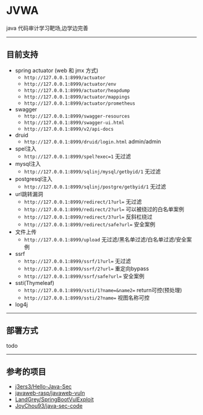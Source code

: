 # JVWA

java 代码审计学习靶场,边学边完善

---

## 目前支持

- spring actuator (web 和 jmx 方式)
  - `http://127.0.0.1:8999/actuator`
  - `http://127.0.0.1:8999/actuator/env`
  - `http://127.0.0.1:8999/actuator/heapdump`
  - `http://127.0.0.1:8999/actuator/mappings`
  - `http://127.0.0.1:8999/actuator/prometheus`
- swagger
  - `http://127.0.0.1:8999/swagger-resources`
  - `http://127.0.0.1:8999/swagger-ui.html`
  - `http://127.0.0.1:8999/v2/api-docs`
- druid
  - `http://127.0.0.1:8999/druid/login.html` admin/admin
- spel注入
  - `http://127.0.0.1:8999/spel?exec=1` 无过滤
- mysql注入
  - `http://127.0.0.1:8999/sqlinj/mysql/getbyid/1` 无过滤
- postgresql注入
  - `http://127.0.0.1:8999/sqlinj/postgre/getbyid/1` 无过滤
- url跳转漏洞
  - `http://127.0.0.1:8999/redirect/1?url=` 无过滤
  - `http://127.0.0.1:8999/redirect/2?url=` 可以被绕过的白名单案例
  - `http://127.0.0.1:8999/redirect/3?url=` 反斜杠绕过
  - `http://127.0.0.1:8999/redirect/safe?url=` 安全案例
- 文件上传
  - `http://127.0.0.1:8999/upload` 无过滤/黑名单过滤/白名单过滤/安全案例
- ssrf
  - `http://127.0.0.1:8999/ssrf/1?url=` 无过滤
  - `http://127.0.0.1:8999/ssrf/2?url=` 重定向bypass
  - `http://127.0.0.1:8999/ssrf/safe?url=` 安全案例
- ssti(Thymeleaf)
  - `http://127.0.0.1:8999/ssti/1?name=&name2=` return可控(预处理)
  - `http://127.0.0.1:8999/ssti/2?name=` 视图名称可控
- log4j

---

## 部署方式

todo

---

## 参考的项目

- [j3ers3/Hello-Java-Sec](https://github.com/j3ers3/Hello-Java-Sec)
- [javaweb-rasp/javaweb-vuln](https://github.com/javaweb-rasp/javaweb-vuln)
- [LandGrey/SpringBootVulExploit](https://github.com/LandGrey/SpringBootVulExploit)
- [JoyChou93/java-sec-code](https://github.com/JoyChou93/java-sec-code)

